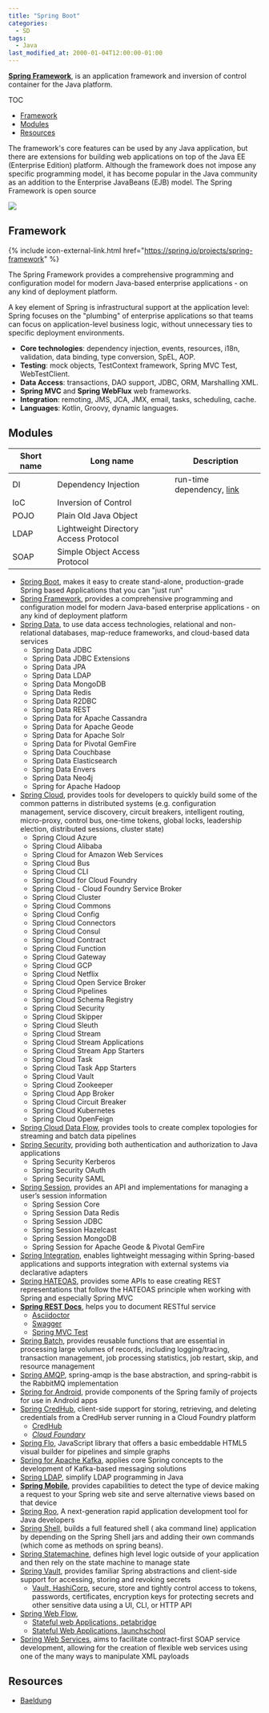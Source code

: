 ```yaml
---
title: "Spring Boot"
categories:
  - SD
tags:
  - Java
last_modified_at: 2000-01-04T12:00:00-01:00
---
```


**[Spring Framework](https://spring.io/)**, is an application framework and inversion of control container for the Java platform. 

TOC

- [Framework](#framework)
- [Modules](#modules)
- [Resources](#resources)


The framework's core features can be used by any Java application, but there are extensions for building web applications on top of the Java EE (Enterprise Edition) platform. Although the framework does not impose any specific programming model, it has become popular in the Java community as an addition to the Enterprise JavaBeans (EJB) model. The Spring Framework is open source

![](/assets/images/posts/2000-01-04-Spring/1-spmodules.jpg)


## Framework
{% include icon-external-link.html href="https://spring.io/projects/spring-framework" %}

The Spring Framework provides a comprehensive programming and configuration model for modern Java-based enterprise applications - on any kind of deployment platform.

A key element of Spring is infrastructural support at the application level: Spring focuses on the "plumbing" of enterprise applications so that teams can focus on application-level business logic, without unnecessary ties to specific deployment environments.

- **Core technologies**: dependency injection, events, resources, i18n, validation, data binding, type conversion, SpEL, AOP.
- **Testing**: mock objects, TestContext framework, Spring MVC Test, WebTestClient.
- **Data Access**: transactions, DAO support, JDBC, ORM, Marshalling XML.
- **Spring MVC** and **Spring WebFlux** web frameworks.
- **Integration**: remoting, JMS, JCA, JMX, email, tasks, scheduling, cache.
- **Languages**: Kotlin, Groovy, dynamic languages.


## Modules

| Short name | Long name | Description |
| ---------- | --------- | ----------- |
| DI         | Dependency Injection | run-time dependency, [link](https://dzone.com/articles/dependency-injection-in-spring) |
| IoC        | Inversion of Control |  |
| POJO       | Plain Old Java Object |  |
| LDAP       | Lightweight Directory Access Protocol|  |
| SOAP       | Simple Object Access Protocol |  |


- [Spring Boot](https://spring.io/projects/spring-boot), makes it easy to create stand-alone, production-grade Spring based Applications that you can "just run"
- [Spring Framework](https://spring.io/projects/spring-framework), provides a comprehensive programming and configuration model for modern Java-based enterprise applications - on any kind of deployment platform
- [Spring Data](https://spring.io/projects/spring-data), to use data access technologies, relational and non-relational databases, map-reduce frameworks, and cloud-based data services
  - Spring Data JDBC
  - Spring Data JDBC Extensions
  - Spring Data JPA
  - Spring Data LDAP
  - Spring Data MongoDB
  - Spring Data Redis
  - Spring Data R2DBC
  - Spring Data REST
  - Spring Data for Apache Cassandra
  - Spring Data for Apache Geode
  - Spring Data for Apache Solr
  - Spring Data for Pivotal GemFire
  - Spring Data Couchbase
  - Spring Data Elasticsearch
  - Spring Data Envers
  - Spring Data Neo4j
  - Spring for Apache Hadoop
- [Spring Cloud](https://spring.io/projects/spring-cloud), provides tools for developers to quickly build some of the common patterns in distributed systems (e.g. configuration management, service discovery, circuit breakers, intelligent routing, micro-proxy, control bus, one-time tokens, global locks, leadership election, distributed sessions, cluster state)
  - Spring Cloud Azure
  - Spring Cloud Alibaba
  - Spring Cloud for Amazon Web Services
  - Spring Cloud Bus
  - Spring Cloud CLI
  - Spring Cloud for Cloud Foundry
  - Spring Cloud - Cloud Foundry Service Broker
  - Spring Cloud Cluster
  - Spring Cloud Commons
  - Spring Cloud Config
  - Spring Cloud Connectors
  - Spring Cloud Consul
  - Spring Cloud Contract
  - Spring Cloud Function
  - Spring Cloud Gateway
  - Spring Cloud GCP
  - Spring Cloud Netflix
  - Spring Cloud Open Service Broker
  - Spring Cloud Pipelines
  - Spring Cloud Schema Registry
  - Spring Cloud Security
  - Spring Cloud Skipper
  - Spring Cloud Sleuth
  - Spring Cloud Stream
  - Spring Cloud Stream Applications
  - Spring Cloud Stream App Starters
  - Spring Cloud Task
  - Spring Cloud Task App Starters
  - Spring Cloud Vault
  - Spring Cloud Zookeeper
  - Spring Cloud App Broker
  - Spring Cloud Circuit Breaker
  - Spring Cloud Kubernetes
  - Spring Cloud OpenFeign
- [Spring Cloud Data Flow](https://spring.io/projects/spring-cloud-dataflow), provides tools to create complex topologies for streaming and batch data pipelines
- [Spring Security](https://spring.io/projects/spring-security), providing both authentication and authorization to Java applications
  - Spring Security Kerberos
  - Spring Security OAuth
  - Spring Security SAML
- [Spring Session](https://spring.io/projects/spring-session), provides an API and implementations for managing a user’s session information
  - Spring Session Core
  - Spring Session Data Redis
  - Spring Session JDBC
  - Spring Session Hazelcast
  - Spring Session MongoDB
  - Spring Session for Apache Geode & Pivotal GemFire
- [Spring Integration](https://spring.io/projects/spring-integration), enables lightweight messaging within Spring-based applications and supports integration with external systems via declarative adapters
- [Spring HATEOAS](https://spring.io/projects/spring-hateoas), provides some APIs to ease creating REST representations that follow the HATEOAS principle when working with Spring and especially Spring MVC
- **[Spring REST Docs](https://spring.io/projects/spring-restdocs)**, helps you to document RESTful service
  - [Asciidoctor](https://asciidoctor.org)
  - [Swagger](https://swagger.io)
  - [Spring MVC Test](https://docs.spring.io/spring/docs/current/spring-framework-reference/#spring-mvc-test-framework)
- [Spring Batch](https://spring.io/projects/spring-batch), provides reusable functions that are essential in processing large volumes of records, including logging/tracing, transaction management, job processing statistics, job restart, skip, and resource management
- [Spring AMQP](https://spring.io/projects/spring-amqp), spring-amqp is the base abstraction, and spring-rabbit is the RabbitMQ implementation
- [Spring for Android](https://spring.io/projects/spring-android), provide components of the Spring family of projects for use in Android apps
- [Spring CredHub](https://spring.io/projects/spring-credhub), client-side support for storing, retrieving, and deleting credentials from a CredHub server running in a Cloud Foundry platform
  - [CredHub](https://github.com/cloudfoundry-incubator/credhub)
  - _[Cloud Foundary](https://www.cloudfoundry.org)_
- [Spring Flo](https://spring.io/projects/spring-flo), JavaScript library that offers a basic embeddable HTML5 visual builder for pipelines and simple graphs
- [Spring for Apache Kafka](https://spring.io/projects/spring-kafka), applies core Spring concepts to the development of Kafka-based messaging solutions
- [Spring LDAP](https://spring.io/projects/spring-ldap), simplify LDAP programming in Java
- **[Spring Mobile](https://spring.io/projects/spring-mobile)**, provides capabilities to detect the type of device making a request to your Spring web site and serve alternative views based on that device
- [Spring Roo](https://projects.spring.io/spring-roo/), A next-generation rapid application development tool for Java developers
- [Spring Shell](https://spring.io/projects/spring-shell), builds a full featured shell ( aka command line) application by depending on the Spring Shell jars and adding their own commands (which come as methods on spring beans).
- [Spring Statemachine](https://spring.io/projects/spring-statemachine), defines high level logic outside of your application and then rely on the state machine to manage state
- [Spring Vault](https://spring.io/projects/spring-vault), provides familiar Spring abstractions and client-side support for accessing, storing and revoking secrets
  - [Vault, HashiCorp](https://www.vaultproject.io), secure, store and tightly control access to tokens, passwords, certificates, encryption keys for protecting secrets and other sensitive data using a UI, CLI, or HTTP API
- [Spring Web Flow](https://spring.io/projects/spring-webflow), 
  - [Stateful web Applications, petabridge](https://petabridge.com/blog/stateful-web-applications/)
  - [Stateful Web Applications, launchschool](https://launchschool.com/books/http/read/statefulness)
- [Spring Web Services](https://spring.io/projects/spring-ws), aims to facilitate contract-first SOAP service development, allowing for the creation of flexible web services using one of the many ways to manipulate XML payloads


## Resources

- [Baeldung](https://www.baeldung.com)